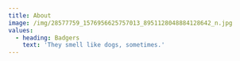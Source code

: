 ```yaml
---
title: About
image: /img/28577759_1576956625757013_8951128048884128642_n.jpg
values:
  - heading: Badgers
    text: 'They smell like dogs, sometimes.'
---
```


